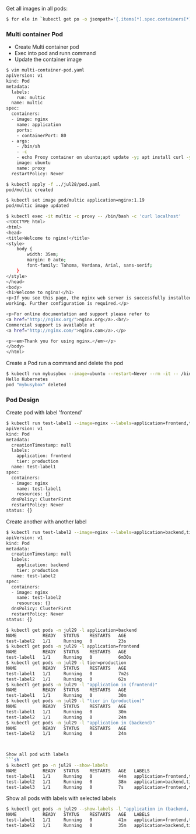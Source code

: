 Get all images in all pods:
```sh
$ for ele in `kubectl get po -o jsonpath='{.items[*].spec.containers[*].image}'`; do echo $ele; done
```




### Multi container Pod

 - Create Multi container pod
 - Exec into pod and runn command
 - Update the container image


```sh
$ vim multi-container-pod.yaml
apiVersion: v1
kind: Pod
metadata:
  labels:
    run: multic
  name: multic
spec:
  containers:
  - image: nginx
    name: application
    ports:
    - containerPort: 80
  - args:
    - /bin/sh
    - -c
    - echo Proxy container on ubuntu;apt update -y; apt install curl -y;sleep 36000
    image: ubuntu
    name: proxy
  restartPolicy: Never
  ```
  
  ```sh
  $ kubectl apply -f ../jul28/pod.yaml
pod/multic created
  ```

```sh
$ kubectl set image pod/multic application=nginx:1.19
pod/multic image updated
```

```sh
$ kubectl exec -it multic -c proxy -- /bin/bash -c 'curl localhost'
<!DOCTYPE html>
<html>
<head>
<title>Welcome to nginx!</title>
<style>
    body {
        width: 35em;
        margin: 0 auto;
        font-family: Tahoma, Verdana, Arial, sans-serif;
    }
</style>
</head>
<body>
<h1>Welcome to nginx!</h1>
<p>If you see this page, the nginx web server is successfully installed and
working. Further configuration is required.</p>

<p>For online documentation and support please refer to
<a href="http://nginx.org/">nginx.org</a>.<br/>
Commercial support is available at
<a href="http://nginx.com/">nginx.com</a>.</p>

<p><em>Thank you for using nginx.</em></p>
</body>
</html>
```


Create a Pod run a command and delete the pod
```sh
$ kubectl run mybusybox --image=ubuntu --restart=Never --rm -it -- /bin/sh -c "echo Hello Kubernetes"
Hello Kubernetes
pod "mybusybox" deleted
```




### Pod Design


Create pod with label 'frontend'
```sh
$ kubectl run test-label1 --image=nginx --labels=application=frontend,tier=production -n jul29 --restart=Never --dry-run -o yaml
apiVersion: v1
kind: Pod
metadata:
  creationTimestamp: null
  labels:
    application: frontend
    tier: production
  name: test-label1
spec:
  containers:
  - image: nginx
    name: test-label1
    resources: {}
  dnsPolicy: ClusterFirst
  restartPolicy: Never
status: {}
```

Create another with another label
```sh
$ kubectl run test-label2 --image=nginx --labels=application=backend,tier=production -n jul29 --restart=Never --dry-run -o yaml
apiVersion: v1
kind: Pod
metadata:
  creationTimestamp: null
  labels:
    application: backend
    tier: production
  name: test-label2
spec:
  containers:
  - image: nginx
    name: test-label2
    resources: {}
  dnsPolicy: ClusterFirst
  restartPolicy: Never
status: {}
```

```sh
$ kubectl get pods -n jul29 -l application=backend
NAME          READY   STATUS    RESTARTS   AGE
test-label2   1/1     Running   0          23s
$ kubectl get pods -n jul29 -l application=frontend
NAME          READY   STATUS    RESTARTS   AGE
test-label1   1/1     Running   0          6m30s
$ kubectl get pods -n jul29 -l tier=production
NAME          READY   STATUS    RESTARTS   AGE
test-label1   1/1     Running   0          7m2s
test-label2   1/1     Running   0          62s
$ kubectl get pods -n jul29 -l "application in (frontend)"
NAME          READY   STATUS    RESTARTS   AGE
test-label1   1/1     Running   0          30m
$ kubectl get pods -n jul29 -l "tier in (production)"
NAME          READY   STATUS    RESTARTS   AGE
test-label1   1/1     Running   0          30m
test-label2   1/1     Running   0          24m
$ kubectl get pods -n jul29 -l "application in (backend)"
NAME          READY   STATUS    RESTARTS   AGE
test-label2   1/1     Running   0          24m



Show all pod with labels
```sh
$ kubectl get po -n jul29 --show-labels
NAME          READY   STATUS    RESTARTS   AGE   LABELS
test-label1   1/1     Running   0          44m   application=frontend,tier=production
test-label2   1/1     Running   0          38m   application=backend,tier=production
test-label3   1/1     Running   0          7s    application=frontend,tier=development
```

Show all pods with labels with selected labels
```sh
$ kubectl get pods -n jul29 --show-labels -l "application in (backend, frontend)"
NAME          READY   STATUS    RESTARTS   AGE   LABELS
test-label1   1/1     Running   0          41m   application=frontend,tier=production
test-label2   1/1     Running   0          35m   application=backend,tier=production
```
